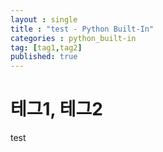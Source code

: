 ```yaml
---
layout : single
title : "test - Python Built-In"
categories : python_built-in
tag: [tag1,tag2]
published: true
---
```


# 테그1, 테그2

test
